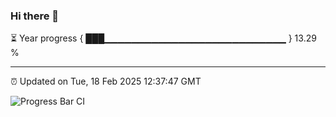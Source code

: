 ### Hi there 👋

⏳ Year progress { ███▁▁▁▁▁▁▁▁▁▁▁▁▁▁▁▁▁▁▁▁▁▁▁▁▁▁▁ } 13.29 %

---

⏰ Updated on Tue, 18 Feb 2025 12:37:47 GMT

![Progress Bar CI](https://github.com/liununu/liununu/workflows/Progress%20Bar%20CI/badge.svg)
